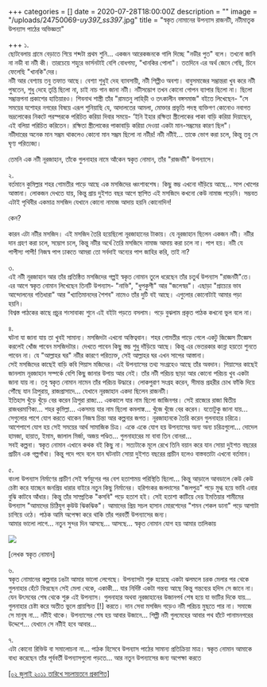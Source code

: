 +++
categories = []
date = 2020-07-28T18:00:00Z
description = ""
image = "/uploads/24750069-_uy397_ss397_.jpg"
title = "স্বকৃত নোমানের উপন্যাস রাজনটী, নটীমাতৃক উপন্যাস পাঠের অভিজ্ঞতা"

+++
১.  
ছোটবেলায় গ্রামে বেড়াতে গিয়ে শব্দটা প্রথম শুনি... একজন আরেকজনকে গালি দিচ্ছে "নডীর পুত" বলে। তখনো জানি না নডী বা নটী কী। তারচেয়ে শহুরে ভার্সনটাই বেশি বোধগম্য, "খানকির পোলা"। ততদিনে এর অর্থ জেনে গেছি, চিনে ফেলেছি "খানকি"দের।  
নটী আর বেশ্যায় তবু তফাত আছে। বেশ্যা শুধুই দেহ ব্যাবসায়ী, নটী শিল্পীও অবশ্য। বাবুসমাজের সম্ভ্রান্তরা খুব করে নটী পুষতেন, শুধু দেহে তৃপ্তি ছিলো না, চাই নাচ গান জানা নটী। নটীসম্ভোগ তখন কোনো গোপন ব্যাপার ছিলো না। ছিলো সম্ভ্রান্তপনা প্রকাশের হাতিয়ারও। শিবনাথ শাস্ত্রী তাঁর "রামতনু লাহিড়ী ও তৎকালীন বঙ্গসমাজ" বইতে লিখেছেন- "সে সময়ের যশোহর নগরের বিষয়ে এরূপ শুনিয়াছি যে, আদালতের আমলা, মোক্তার প্রভৃতি পদস্থ ব্যক্তিগণ কোনোও নবাগত ভদ্রলোকের নিকটে পরস্পরকে পরিচিত করিয়া দিবার সময়ে- ‘ইনি ইহার রক্ষিতা স্ত্রীলোকের পাকা বাড়ি করিয়া দিয়াছেন, এই বলিয়া পরিচিত করিতেন। রক্ষিতা স্ত্রীলোকের পাকাবাড়ি করিয়া দেওয়া একটা মান-সম্ভ্রমের কারণ ছিল"।  
নটীদারের অনেক মান সম্ভ্রম থাকলেও কোনো মান সম্ভ্রম ছিলো না নটীর! নটী নটীই... তাকে ভোগ করা চলে, কিন্তু তবু সে ঘৃণ্য পরিত্যজ্য।

তেমনি এক নটী নূরজাহান, তাঁকে গুলনাহার নামে আঁকেন স্বকৃত নোমান, তাঁর "রাজনটী" উপন্যাসে।

২.  
বর্তমানে কুমিল্লার শহর গোমতীর পাড়ে আছে এক মসজিদের ধ্বংশাবশেষ। কিছু স্তম্ভ এখনো দাঁড়িয়ে আছে... সাপ খোপের আস্তানা। লোকজন দেখতে যায়, কিন্তু প্রায় দুইশত বছর আগে স্থাপিত এই মসজিদে কখনো কেউ নামাজ পড়েনি। সম্ভবত এটাই পৃথিবীর একমাত্র মসজিদ যেখানে কোনো নামাজ আদায় হয়নি কোনোদিন!

কেন?

কারন এটা নটীর মসজিদ। এই মসজিদ তৈরি হয়েছিলো নূরজাহানের টাকায়। যে নূরজাহান ছিলেন একজন নটী। নটীর দান গ্রহণ করা চলে, সম্ভোগ চলে, কিন্তু নটীর অর্থে তৈরি মসজিদে নামাজ আদায় করা চলে না। পাপ হয়। নটী যে পাপীস্য পাপী! নিজস্ব পাপ ঢাকতে আমরা তো সর্বদাই অন্যের পাপ জাহির করি, তাই না?

৩.  
এই নটী নূরজাহান আর তাঁর প্রতিষ্ঠিত মসজিদের গল্পই স্বকৃত নোমান তুলে ধরেছেন তাঁর চতুর্থ উপন্যাস "রাজনটী"তে। এর আগে স্বকৃত নোমান লিখেছেন তিনটি উপন্যাস- "নাভি", "ধুপকুশী" আর "জলেস্বর"। এছাড়া "প্রাচ্যের ভাব আন্দোলনের গতিধারা" আর "খ্যাতিমানদের শৈশব" নামেও তাঁর দুটি বই আছে। এগুলোর কোনোটাই আমার পড়া হয়নি।  
বিশ্বস্ত পাঠকের কাছে প্রচুর শংসাবাক্য শুনে এই বইটা পড়তে বসলাম। পড়ে বুঝলাম প্রকৃত পাঠক কখনো ভুল বলে না।

৪.  
ঘটনা যা জানা যায় তা খুবই সামান্য। মসজিদটা এখনো অস্তিত্ববান। শহর গোমতীর পাড়ে গেলে একটু জিজ্ঞেস টিজ্ঞেস করলেই খোঁজ পাবেন মসজিদটার। দেখতে পাবেন কিছু স্তম্ভ শুধু দাঁড়িয়ে আছে। কিন্তু এর ভেতরকার কান্না হয়তো শুনতে পাবেন না। যে "আল্লাহর ঘর" নটীর কারণে পরিত্যক্ত, সেই আল্লাহর ঘর এখন সাপের আস্তানা।  
সেই মসজিদের কাছেই বাড়ি কবি পিয়াস মজিদের। এই উপন্যাসের তথ্য সংগ্রহেও আছে তাঁর অবদান। পিয়াসের কাছেই জানলাম নূরজাহান সম্পর্কে বেশি কিছু জানার উপায় আর নেই। তাঁর নটী পরিচয় ছাড়া আর কোনো পরিচয় খুব একটা জানা যায় না। তবু স্বকৃত নোমান নামেন তাঁর পরিচয় উদ্ধারে। লোকপুরাণ সংগ্রহ করেন, সীমান্ত প্রহরীর চোখ ফাঁকি দিয়ে পৌঁছে যান ত্রিপুরায়, রাজপ্রাসাদে... যেখানে নূরজাহান একদা ছিলেন রাজনটী।  
ইতিহাস খুঁড়ে খুঁড়ে বের করেন ত্রিপুরা রাজ্য... এককালে যার নাম ছিলো জাজিনগর। সেই রাজ্যের রাজা দ্বিতীয় রাজধরমাণিক্য... শহর কুমিল্লা... একসময় যার নাম ছিলো কমলাঙ্ক... খুঁজে খুঁজে বের করেন। যতোটুকু জানা যায়... সেগুলোর পাশে যোগ করতে থাকেন নিজস্ব চিন্তা আর কল্পনার জগত। নূরজাহানকে তৈরি করেন গুলনাহার চরিত্রে। আশেপাশে যোগ হয় সেই সময়ের আর্থ সামাজিক চিত্র। একে একে যোগ হয় উপন্যাসের অন্য অন্য চরিত্রগুলো... দোদেল হামজা, হায়াত, ইমাম, জালাল মির্জা, অজয় পণ্ডিত... গুলনাহারের মা বাবা তিন বোনরা...  
সবই কল্পনা। স্বকৃত নোমান এখানে কথক বই কিছু না। সত্যটাকে মূলে রেখে তিনি বয়ান করে যান সোয়া দুইশত বছরের প্রাচীন এক গল্পগাঁথা। কিন্তু পদে পদে বলে যান ঘটনাটা সোয়া দুইশত বছরের প্রাচীন হলেও বাস্তবতাটা এখনো বর্তমান।

৫.  
বাংলা উপন্যাস নির্মাণের প্রাচীণ সেই স্বর্ণযুগের পর বেশ হতাশাময় পরিস্থিতি ছিলো... কিন্তু আড়ালে আবডালে কেউ কেউ চেষ্টা করে যাচ্ছেন জনপ্রিয় ধারার বাইরে নতুন কিছু নির্মানের। হরিশংকর জলদাসের "জলপুত্র" পড়ে মুগ্ধ হয়ে ভাবি এবার বুঝি কাটবে আঁধার। কিন্তু তাঁর সাম্প্রতিক "কসবি" পড়ে হতাশ হই। সেই হতাশা কাটিয়ে দেয় ইমতিয়ার শামীমের উপন্যাস "আমাদের চিঠিযুগ কুউউ ঝিকঝিক"। আমাদের প্রিয় সচল হাসান মোরশেদের "শমন শেকল ডানা" পড়ে আশাটা চাগিয়ে ওঠে। পাঠক আমি অপেক্ষা করে থাকি তাঁর পরবর্তী উপন্যাসের জন্য।  
আমার ভালো লাগে... নতুন সুন্দর দিন আসছে... আসছে... স্বকৃত নোমান যোগ হয় আমার তালিকায়

![](/uploads/sb-36.jpg)

\[লেখক স্বকৃত নোমান\]

৬.  
স্বকৃত নোমানের কল্পনার ঢঙটা আমার ভালো লেগেছে। উপন্যাসটা শুরু হয়েছে একটা ঝলমলে চরক মেলার পর থেকে  
গুলনাহার হেঁটে ফিরছেন সেই মেলা থেকে, একাকী... যার নির্দিষ্ট একটা গন্তব্য আছে কিন্তু গন্তব্যের হদিস সে জানে না। যেন উৎসবের শেষ থেকে শুরু এই উপন্যাস। গুলনাহার অথবা নূরজাহানের উজানপর্ব শেষ হয়ে যা ভাটির দিকে যায়... গুলনাহার চেষ্টা করে অতীত ভুলে প্রায়শ্চিত্ত \[!\] করতে। দান সেবা মসজিদ গড়েও নটী পরিচয় মুছতে পার না। সমাজে সে মানুষ না... নটীই থাকে। উপন্যাসের শেষ হয় আবার উজানে... শিল্পী নটী গুলমেহের আবার পথ হাঁটে পানামনগরের উদ্দেশে... যেখানে সে নটীই হবে আবার...

৭.  
এটা কোনো রিভিউ বা সমালোচনা না... পাঠক হিসেবে উপন্যাস পাঠের সামান্য প্রতিক্রিয়া মাত্র। স্বকৃত নোমান আমাকে বাধ্য করেছেন তাঁর পূর্ববর্তী উপন্যাসগুলো পড়তে... আর নতুন উপন্যাসের জন্য অপেক্ষা করতে

[\[০২ জুলাই ২০১১ তারিখে সচলায়তনে প্রকাশিত\]](http://www.sachalayatan.com/nazrul_islam/39719)